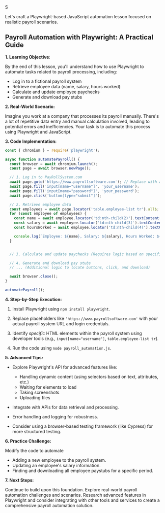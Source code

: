  S

Let's craft a Playwright-based JavaScript automation lesson focused on realistic payroll scenarios.

## Payroll Automation with Playwright: A Practical Guide

**1. Learning Objective:**

By the end of this lesson, you'll understand how to use Playwright to automate tasks related to payroll processing, including:

*   Log in to a fictional payroll system
*   Retrieve employee data (name, salary, hours worked)
*   Calculate and update employee paychecks
*   Generate and download pay stubs

**2. Real-World Scenario:**

Imagine you work at a company that processes its payroll manually. There's a lot of repetitive data entry and manual calculation involved, leading to potential errors and inefficiencies. Your task is to automate this process using Playwright and JavaScript.

**3. Code Implementation:**

```javascript
const { chromium } = require('playwright');

async function automatePayroll() {
  const browser = await chromium.launch();
  const page = await browser.newPage();

  // 1. Log in to PayRollSystem.com
  await page.goto('https://www.payrollsoftware.com'); // Replace with actual URL
  await page.fill('input[name="username"]', 'your_username');
  await page.fill('input[name="password"]', 'your_password');
  await page.click('button[type="submit"]');

  // 2. Retrieve employee data
  const employees = await page.locator('table.employee-list tr').all$; // Adjust selector
  for (const employee of employees) {
    const name = await employee.locator('td:nth-child(2)').textContent();
    const salary = await employee.locator('td:nth-child(3)').textContent();
    const hoursWorked = await employee.locator('td:nth-child(4)').textContent();

    console.log(`Employee: ${name}, Salary: ${salary}, Hours Worked: ${hoursWorked}`);
  }


  // 3. Calculate and update paychecks (Requires logic based on specific software)

  // 4. Generate and download pay stubs
  // ... (Additional logic to locate buttons, click, and download)

  await browser.close();
}

automatePayroll();
```

**4. Step-by-Step Execution:**

1. Install Playwright using `npm install playwright`.

2. Replace placeholders like `'https://www.payrollsoftware.com'` with your actual payroll system URL and login credentials.

3. Identify *specific* HTML elements within the payroll system using developer tools (e.g., `input[name="username"]`, `table.employee-list tr`).

4. Run the code using `node payroll_automation.js`.

**5. Advanced Tips:**

*   Explore Playwright's API for advanced features like:
    *   Handling dynamic content (using selectors based on text, attributes, etc.)
    *   Waiting for elements to load
    *   Taking screenshots
    *   Uploading files

*   Integrate with APIs for data retrieval and processing.
*   Error handling and logging for robustness.
*   Consider using a browser-based testing framework (like Cypress) for more structured testing.

**6. Practice Challenge:**

Modify the code to automate

*   Adding a new employee to the payroll system.
*   Updating an employee's salary information.
*   Finding and downloading all employee paystubs for a specific period.

**7. Next Steps:**

Continue to build upon this foundation.  Explore real-world payroll automation challenges and scenarios.  Research advanced features in Playwright and consider integrating with other tools and services to create a comprehensive payroll automation solution.